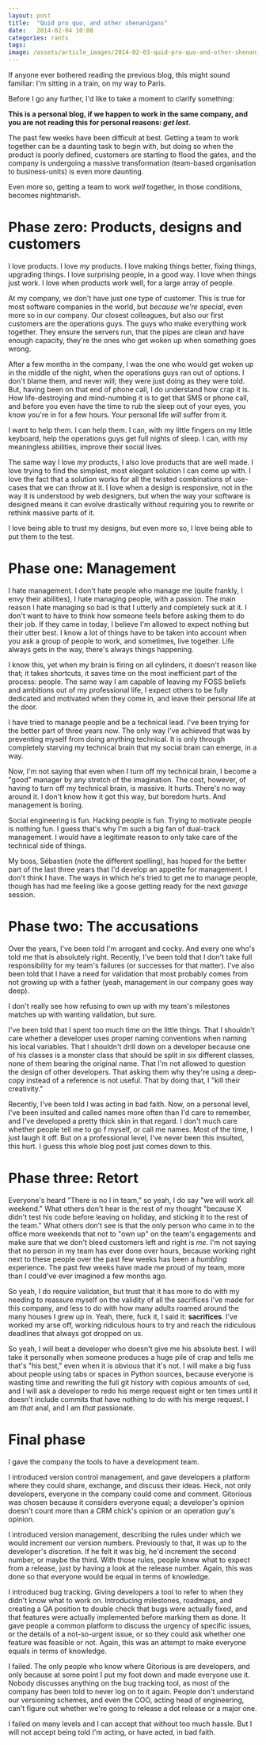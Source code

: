 ```yaml
---
layout: post
title:  "Quid pro quo, and other shenanigans"
date:   2014-02-04 10:08
categories: rants
tags:
image: /assets/article_images/2014-02-03-quid-pro-quo-and-other-shenanigans/conflict-small.jpg
---
```

If anyone ever bothered reading the previous blog, this might sound familiar:
I'm sitting in a train, on my way to Paris.

Before I go any further, I'd like to take a moment to clarify something:

**This is a personal blog, if we happen to work in the same company, and you are
not reading this for personal reasons: _get lost_.**

The past few weeks have been difficult at best. Getting a team to work together
can be a daunting task to begin with, but doing so when the product is poorly
defined, customers are starting to flood the gates, and the company is
undergoing a massive transformation (team-based organisation to business-units)
is even more daunting.

Even more so, getting a team to work *well* together, in those conditions,
becomes nightmarish.

# Phase zero: Products, designs and customers #

I love products. I love *my* products. I love making things better, fixing
things, upgrading things. I love surprising people, in a good way. I love when
things just work. I love when products work well, for a large array of people.

At my company, we don't have just one type of customer. This is true for most
software companies in the world, but *because we're special*, even more so in
our company. Our closest colleagues, but also our first customers are the
operations guys. The guys who make everything work together. They ensure the
servers run, that the pipes are clean and have enough capacity, they're the ones
who get woken up when something goes wrong.

After a few months in the company, I was the one who would get woken up in the
middle of the night, when the operations guys ran out of options. I don't blame
them, and never will; they were just doing as they were told. But, having been
on that end of phone call, I do understand how crap it is. How life-destroying
and mind-numbing it is to get that SMS or phone call, and before you even have
the time to rub the sleep out of your eyes, you know you're in for a few hours.
Your personal life *will* suffer from it.

I want to help them. I can help them. I can, with my little fingers on my little
keyboard, help the operations guys get full nights of sleep. I can, with my
meaningless abilities, improve their social lives.

The same way I love *my* products, I also love products that are well made. I
love trying to find the simplest, most elegant solution I can come up with. I
love the fact that a solution works for all the twisted combinations of
use-cases that we can throw at it. I love when a design is responsive, not in
the way it is understood by web designers, but when the way your software is
designed means it can evolve drastically without requiring you to rewrite or
rethink massive parts of it.

I love being able to trust my designs, but even more so, I love being able to
put them to the test.

# Phase one: Management #

I hate management. I don't hate people who manage me (quite frankly, I envy
their abilities), I hate managing people, with a passion. The main reason I hate
managing so bad is that I utterly and completely suck at it. I don't want to
have to think how someone feels before asking them to do their job. If they came
in today, I believe I'm allowed to expect nothing but their utter best. I know a
lot of things have to be taken into account when you ask a group of people to
work, and sometimes, live together. Life always gets in the way, there's always
things happening.

I know this, yet when my brain is firing on all cylinders, it doesn't reason
like that; it takes shortcuts, it saves time on the most inefficient part of the
process: people. The same way I am capable of leaving my FOSS beliefs and 
ambitions out of my professional life, I expect others to be fully dedicated and
motivated when they come in, and leave their personal life at the door.

I have tried to manage people and be a technical lead. I've been trying for the
better part of three years now. The only way I've achieved that was by 
preventing myself from doing anything technical. It is only through completely
starving my technical brain that my social brain can emerge, in a way.

Now, I'm not saying that even when I turn off my technical brain, I become a
"good" manager by any stretch of the imagination. The cost, however, of having
to turn off my technical brain, is massive. It hurts. There's no way around it.
I don't know how it got this way, but boredom hurts. And management is boring.

Social engineering is fun. Hacking people is fun. Trying to motivate people is
nothing fun. I guess that's why I'm such a big fan of dual-track management. I
would have a legitimate reason to only take care of the technical side of
things.

My boss, Sébastien (note the different spelling), has hoped for the better part
of the last three years that I'd develop an appetite for management. I don't
think I have. The ways in which he's tried to get me to manage people, though
has had me feeling like a goose getting ready for the next *gavage* session.

# Phase two: The accusations #

Over the years, I've been told I'm arrogant and cocky. And every one who's told
me that is absolutely right. Recently, I've been told that I don't take full
responsibility for my team's failures (or successes for that matter). I've also
been told that I have a need for validation that most probably comes from not
growing up with a father (yeah, management in our company goes way deep).

I don't really see how refusing to own up with my team's milestones matches up
with wanting validation, but sure.

I've been told that I spent too much time on the little things. That I shouldn't
care whether a developer uses proper naming conventions when naming his local
variables. That I shouldn't drill down on a developer because one of his classes
is a monster class that should be split in six different classes, none of them
bearing the original name. That I'm not allowed to question the design of other
developers. That asking them why they're using a deep-copy instead of a
reference is not useful. That by doing that, I "kill their creativity."

Recently, I've been told I was acting in bad faith. Now, on a personal level,
I've been insulted and called names more often than I'd care to remember, and 
I've developed a pretty thick skin in that regard. I don't much care whether 
people tell me to go f myself, or call me names. Most of the time, I just laugh
it off. But on a professional level, I've never been this insulted, this hurt. I
guess this whole blog post just comes down to this.

# Phase three: Retort #

Everyone's heard "There is no I in team," so yeah, I do say "we will work all
weekend." What others don't hear is the rest of my thought "because X didn't
test his code before leaving on holiday, and sticking it to the rest of the
team." What others don't see is that the only person who came in to the office
more weekends that not to "own up" on the team's engagements and make sure that
we don't bleed customers left and right is *me*. I'm not saying that no person
in my team has ever done over hours, because working right next to these people
over the past few weeks has been a *humbling* experience. The past few weeks
have made me proud of my team, more than I could've ever imagined a few months
ago.

So yeah, I do require validation, but trust that it has more to do with my
needing to reassure myself on the validity of all the sacrifices I've made for
this company, and less to do with how many adults roamed around the many houses
I grew up in. Yeah, there, fuck it, I said it: **sacrifices**. I've worked my
arse off, working ridiculous hours to try and reach the ridiculous deadlines
that always got dropped on us.

So yeah, I will beat a developer who doesn't give me his absolute best. I will
take it personally when someone produces a huge pile of crap and tells me that's
"his best," even when it is obvious that it's not. I will make a big fuss about
people using tabs or spaces in Python sources, because everyone is wasting time
and rewriting the full git history with copious amounts of `sed`, and I will
ask a developer to redo his merge request eight or ten times until it doesn't
include commits that have nothing to do with his merge request. I am *that*
anal, and I am *that* passionate.

# Final phase #

I gave the company the tools to have a development team.

I introduced version control management, and gave developers a platform where
they could share, exchange, and discuss their ideas. Heck, not only developers,
everyone in the company could come and comment. Gitorious was chosen because it
considers everyone equal; a developer's opinion doesn't count more than a CRM
chick's opinion or an operation guy's opinion.

I introduced version management, describing the rules under which we would
increment our version numbers. Previously to that, it was up to the developer's
discretion. If he felt it was big, he'd increment the second number, or maybe
the third. With those rules, people knew what to expect from a release, just by
having a look at the release number. Again, this was done so that everyone would
be equal in terms of knowledge.

I introduced bug tracking. Giving developers a tool to refer to when they didn't
know what to work on. Introducing milestones, roadmaps, and creating a QA
position to double check that bugs were actually fixed, and that features were
actually implemented before marking them as done. It gave people a common
platform to discuss the urgency of specific issues, or the details of a
not-so-urgent issue, or so they could ask whether one feature was feasible or
not. Again, this was an attempt to make everyone equals in terms of knowledge.

I failed. The only people who know where Gitorious is are developers, and only
because at some point I put my foot down and made everyone use it. Nobody
discusses anything on the bug tracking tool, as most of the company has been
told to never log on to it again. People don't understand our versioning
schemes, and even the COO, acting head of engineering, can't figure out whether
we're going to release a dot release or a major one.

I failed on many levels and I can accept that without too much hassle. But I
will not accept being told I'm acting, or have acted, in bad faith.
